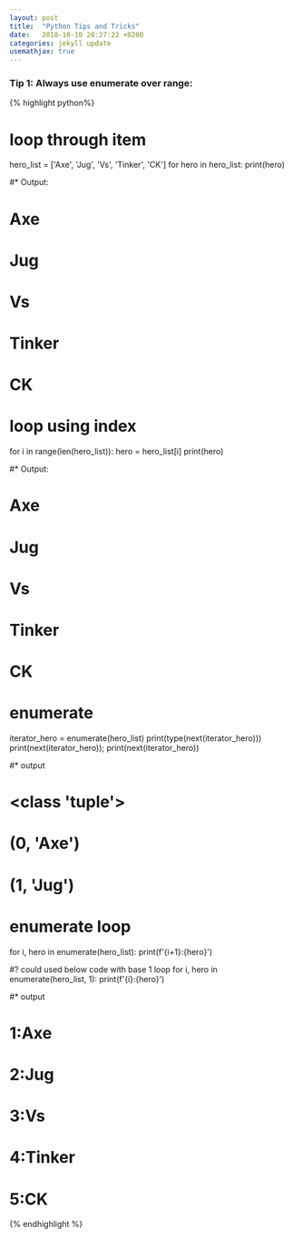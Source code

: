 ```yaml
---
layout: post
title:  "Python Tips and Tricks"
date:   2018-10-10 20:27:22 +0200
categories: jekyll update
usemathjax: true
---
```



### Tip 1: Always use enumerate over range:

{% highlight python%}
# loop through item
hero_list = ['Axe', 'Jug', 'Vs', 'Tinker', 'CK']
for hero in hero_list:
    print(hero)

#* Output:
# Axe
# Jug
# Vs
# Tinker
# CK

# loop using index
for i in range(len(hero_list)):
    hero = hero_list[i]
    print(hero)

#* Output:
# Axe
# Jug
# Vs
# Tinker
# CK

# enumerate
iterator_hero = enumerate(hero_list)
print(type(next(iterator_hero)))
print(next(iterator_hero)); 
print(next(iterator_hero))

#* output
# <class 'tuple'>
# (0, 'Axe')
# (1, 'Jug')


# enumerate loop
for i, hero in enumerate(hero_list):
    print(f'{i+1}:{hero}')
    
#? could used below code with base 1 loop
for i, hero in enumerate(hero_list, 1):
    print(f'{i}:{hero}')

#* output
# 1:Axe
# 2:Jug
# 3:Vs
# 4:Tinker
# 5:CK

{% endhighlight %}

